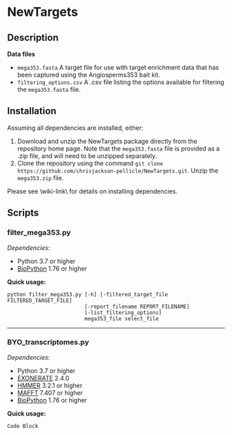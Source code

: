 # NewTargets

## Description

**Data files**
- `mega353.fasta` A target file for use with target enrichment data that has been captured using the Angiosperms353 bait kit. 
- `filtering_options.csv` A .csv file listing the options available for filtering the `mega353.fasta` file. 



## Installation

Assuming all dependencies are installed, either:

1. Download and unzip the NewTargets package directly from the repository home page. Note that the `mega353.fasta` file is provided as a .zip file, and will need to be unzipped separately. 
2. Clone the repository using the command `git clone https://github.com/chrisjackson-pellicle/NewTargets.git`. Unzip the `mega353.zip` file.

Please see \wiki-link\ for details on installing dependencies.

## Scripts

### filter_mega353.py

*Dependencies:*
- Python 3.7 or higher
- [BioPython][4] 1.76 or higher

**Quick usage:**
```
python filter_mega353.py [-h] [-filtered_target_file FILTERED_TARGET_FILE]
                         [-report_filename REPORT_FILENAME]
                         [-list_filtering_options]
                         mega353_file select_file
```

***

### BYO_transcriptomes.py

*Dependencies:*
- Python 3.7 or higher
- [EXONERATE][1] 2.4.0
- [HMMER][2] 3.2.1 or higher
- [MAFFT][3] 7.407 or higher
- [BioPython][4] 1.76 or higher

**Quick usage:**
```
Code Block
```

[1]: https://www.ebi.ac.uk/about/vertebrate-genomics/software/exonerate/ "Link to EXONERATE download page"
[2]: http://hmmer.org/ "Link to HMMER download page"
[3]: https://mafft.cbrc.jp/alignment/software/ "Link to MAFFT download page"
[4]: https://biopython.org/wiki/Download "Link to BioPython download page"



